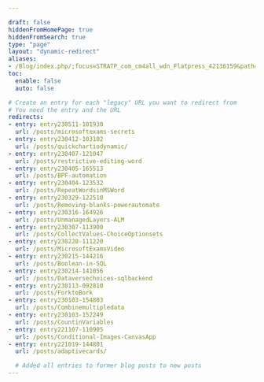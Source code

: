 ```yaml
---

draft: false
hiddenFromHomePage: true
hiddenFromSearch: true
type: "page"
layout: "dynamic-redirect"
aliases:
- /Blog/index.php/;focus=STRATP_com_cm4all_wdn_Flatpress_42136159&path=
toc:
  enable: false
  auto: false

# Create an entry for each "legacy" URL you want to redirect from
# You need the entry and the URL
redirects:
- entry: entry230511-101930
  url: /posts/microsoftexams-secrets
- entry: entry230412-103102
  url: /posts/quickchartiodynamic/
- entry: entry230407-121047
  url: /posts/restrictive-editing-word
- entry: entry230405-165513
  url: /posts/BPF-automation
- entry: entry230404-123532
  url: /posts/RepeatWordsinMSWord
- entry: entry230329-122510
  url: /posts/Removing-blanks-powerautomate
- entry: entry230316-164926
  url: /posts/UnmanagedLayers-ALM
- entry: entry230307-113900
  url: /posts/CollectValues-ChoiceOptionsets
- entry: entry230228-111220
  url: /posts/MicrosoftExamsVideo
- entry: entry230215-144216
  url: /posts/Boolean-in-SQL
- entry: entry230214-141056
  url: /posts/Dataversechoices-sqlbackend
- entry: entry230113-092810
  url: /posts/ForktoBork
- entry: entry230103-154803
  url: /posts/Combinemultipledata
- entry: entry230103-152249
  url: /posts/CountinVariables
- entry: entry221107-110905
  url: /posts/Conditional-Images-CanvasApp
- entry: entry221019-144801
  url: /posts/adaptivecards/

  # Added all entries to former blog posts to new posts
---
```

